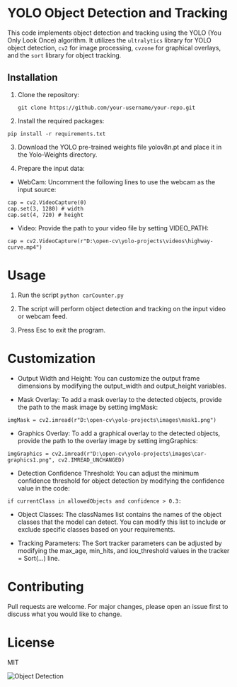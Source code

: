 # YOLO Object Detection and Tracking

This code implements object detection and tracking using the YOLO (You Only Look Once) algorithm. It utilizes the `ultralytics` library for YOLO object detection, `cv2` for image processing, `cvzone` for graphical overlays, and the `sort` library for object tracking.

## Installation

1. Clone the repository:

   ```git clone https://github.com/your-username/your-repo.git ```
2. Install the required packages:

```pip install -r requirements.txt ```

3. Download the YOLO pre-trained weights file yolov8n.pt and place it in the Yolo-Weights directory.

4. Prepare the input data:

* WebCam: Uncomment the following lines to use the webcam as the input source:

```
cap = cv2.VideoCapture(0)
cap.set(3, 1280) # width
cap.set(4, 720) # height
```
* Video: Provide the path to your video file by setting VIDEO_PATH:
```
cap = cv2.VideoCapture(r"D:\open-cv\yolo-projects\videos\highway-curve.mp4")
```
# Usage

1. Run the script
```python carCounter.py```
2. The script will perform object detection and tracking on the input video or webcam feed.

3. Press Esc to exit the program.

# Customization
* Output Width and Height: You can customize the output frame dimensions by modifying the output_width and output_height variables.

* Mask Overlay: To add a mask overlay to the detected objects, provide the path to the mask image by setting imgMask:

```imgMask = cv2.imread(r"D:\open-cv\yolo-projects\images\mask1.png")```
* Graphics Overlay: To add a graphical overlay to the detected objects, provide the path to the overlay image by setting imgGraphics:

```imgGraphics = cv2.imread(r"D:\open-cv\yolo-projects\images\car-graphics1.png", cv2.IMREAD_UNCHANGED)```
* Detection Confidence Threshold: You can adjust the minimum confidence threshold for object detection by modifying the confidence value in the code:


```if currentClass in allowedObjects and confidence > 0.3:```
* Object Classes: The classNames list contains the names of the object classes that the model can detect. You can modify this list to include or exclude specific classes based on your requirements.

* Tracking Parameters: The Sort tracker parameters can be adjusted by modifying the max_age, min_hits, and iou_threshold values in the tracker = Sort(...) line.

# Contributing
Pull requests are welcome. For major changes, please open an issue first to discuss what you would like to change.

# License
MIT

![Object Detection](output.jpg)